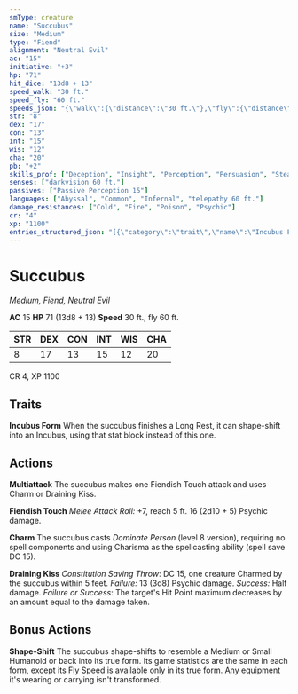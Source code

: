 ```yaml
---
smType: creature
name: "Succubus"
size: "Medium"
type: "Fiend"
alignment: "Neutral Evil"
ac: "15"
initiative: "+3"
hp: "71"
hit_dice: "13d8 + 13"
speed_walk: "30 ft."
speed_fly: "60 ft."
speeds_json: "{\"walk\":{\"distance\":\"30 ft.\"},\"fly\":{\"distance\":\"60 ft.\"}}"
str: "8"
dex: "17"
con: "13"
int: "15"
wis: "12"
cha: "20"
pb: "+2"
skills_prof: ["Deception", "Insight", "Perception", "Persuasion", "Stealth"]
senses: ["darkvision 60 ft."]
passives: ["Passive Perception 15"]
languages: ["Abyssal", "Common", "Infernal", "telepathy 60 ft."]
damage_resistances: ["Cold", "Fire", "Poison", "Psychic"]
cr: "4"
xp: "1100"
entries_structured_json: "[{\"category\":\"trait\",\"name\":\"Incubus Form\",\"text\":\"When the succubus finishes a Long Rest, it can shape-shift into an Incubus, using that stat block instead of this one.\"},{\"category\":\"action\",\"name\":\"Multiattack\",\"text\":\"The succubus makes one Fiendish Touch attack and uses Charm or Draining Kiss.\"},{\"category\":\"action\",\"name\":\"Fiendish Touch\",\"text\":\"*Melee Attack Roll:* +7, reach 5 ft. 16 (2d10 + 5) Psychic damage.\",\"kind\":\"Melee Attack Roll\",\"to_hit\":\"+7\",\"range\":\"5 ft\",\"damage\":\"16 (2d10 + 5) Psychic\"},{\"category\":\"action\",\"name\":\"Charm\",\"text\":\"The succubus casts *Dominate Person* (level 8 version), requiring no spell components and using Charisma as the spellcasting ability (spell save DC 15).\"},{\"category\":\"action\",\"name\":\"Draining Kiss\",\"text\":\"*Constitution Saving Throw*: DC 15, one creature Charmed by the succubus within 5 feet. *Failure:*  13 (3d8) Psychic damage. *Success:*  Half damage. *Failure or Success*:  The target's Hit Point maximum decreases by an amount equal to the damage taken.\",\"target\":\"one creature\",\"damage\":\"13 (3d8) Psychic\",\"save_ability\":\"CON\",\"save_dc\":15,\"save_effect\":\"Half damage\"},{\"category\":\"bonus\",\"name\":\"Shape-Shift\",\"text\":\"The succubus shape-shifts to resemble a Medium or Small Humanoid or back into its true form. Its game statistics are the same in each form, except its Fly Speed is available only in its true form. Any equipment it's wearing or carrying isn't transformed.\"}]"
---
```


# Succubus
*Medium, Fiend, Neutral Evil*

**AC** 15
**HP** 71 (13d8 + 13)
**Speed** 30 ft., fly 60 ft.

| STR | DEX | CON | INT | WIS | CHA |
| --- | --- | --- | --- | --- | --- |
| 8 | 17 | 13 | 15 | 12 | 20 |

CR 4, XP 1100

## Traits

**Incubus Form**
When the succubus finishes a Long Rest, it can shape-shift into an Incubus, using that stat block instead of this one.

## Actions

**Multiattack**
The succubus makes one Fiendish Touch attack and uses Charm or Draining Kiss.

**Fiendish Touch**
*Melee Attack Roll:* +7, reach 5 ft. 16 (2d10 + 5) Psychic damage.

**Charm**
The succubus casts *Dominate Person* (level 8 version), requiring no spell components and using Charisma as the spellcasting ability (spell save DC 15).

**Draining Kiss**
*Constitution Saving Throw*: DC 15, one creature Charmed by the succubus within 5 feet. *Failure:*  13 (3d8) Psychic damage. *Success:*  Half damage. *Failure or Success*:  The target's Hit Point maximum decreases by an amount equal to the damage taken.

## Bonus Actions

**Shape-Shift**
The succubus shape-shifts to resemble a Medium or Small Humanoid or back into its true form. Its game statistics are the same in each form, except its Fly Speed is available only in its true form. Any equipment it's wearing or carrying isn't transformed.

